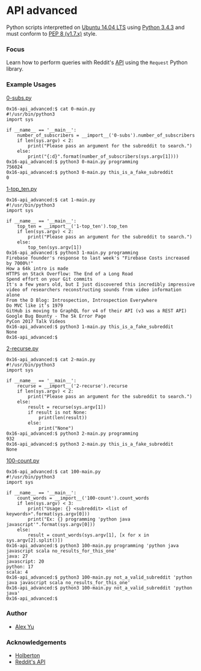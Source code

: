 # API advanced

Python scripts interpretted on [Ubuntu 14.04 LTS](http://releases.ubuntu.com/14.04/) using [Python 3.4.3](https://www.python.org/downloads/release/python-343/) and must conform to [PEP 8 (v1.7.x)](https://pep8.readthedocs.io/en/release-1.7.x/intro.html) style.


### Focus
Learn how to perform queries with Reddit's [API](https://www.reddit.com/dev/api/) using the `Request` Python library.

### Example Usages

[0-subs.py](0-subs.py)
```
0x16-api_advanced:$ cat 0-main.py
#!/usr/bin/python3
import sys

if __name__ == '__main__':
    number_of_subscribers = __import__('0-subs').number_of_subscribers
    if len(sys.argv) < 2:
        print("Please pass an argument for the subreddit to search.")
    else:
        print("{:d}".format(number_of_subscribers(sys.argv[1])))
0x16-api_advanced:$ python3 0-main.py programming
756024
0x16-api_advanced:$ python3 0-main.py this_is_a_fake_subreddit
0
```
[1-top_ten.py](1-top_ten.py)
```
0x16-api_advanced:$ cat 1-main.py
#!/usr/bin/python3
import sys

if __name__ == '__main__':
    top_ten = __import__('1-top_ten').top_ten
    if len(sys.argv) < 2:
        print("Please pass an argument for the subreddit to search.")
    else:
        top_ten(sys.argv[1])
0x16-api_advanced:$ python3 1-main.py programming
Firebase founder's response to last week's "Firebase Costs increased by 7000%!"
How a 64k intro is made
HTTPS on Stack Overflow: The End of a Long Road
Spend effort on your Git commits
It's a few years old, but I just discovered this incredibly impressive video of researchers reconstructing sounds from video information alone
From the D Blog: Introspection, Introspection Everywhere
Do MVC like it’s 1979
GitHub is moving to GraphQL for v4 of their API (v3 was a REST API)
Google Bug Bounty - The 5k Error Page
PyCon 2017 Talk Videos
0x16-api_advanced:$ python3 1-main.py this_is_a_fake_subreddit
None
0x16-api_advanced:$
```
[2-recurse.py](2-recurse.py)
```
0x16-api_advanced:$ cat 2-main.py
#!/usr/bin/python3
import sys

if __name__ == '__main__':
    recurse = __import__('2-recurse').recurse
    if len(sys.argv) < 2:
        print("Please pass an argument for the subreddit to search.")
    else:
        result = recurse(sys.argv[1])
        if result is not None:
            print(len(result))
        else:
            print("None")
0x16-api_advanced:$ python3 2-main.py programming
932
0x16-api_advanced:$ python3 2-main.py this_is_a_fake_subreddit
None
```
[100-count.py](100-count.py)
```
0x16-api_advanced:$ cat 100-main.py 
#!/usr/bin/python3
import sys

if __name__ == '__main__':
    count_words = __import__('100-count').count_words
    if len(sys.argv) < 3:
        print("Usage: {} <subreddit> <list of keywords>".format(sys.argv[0]))
        print("Ex: {} programming 'python java javascript'".format(sys.argv[0]))
    else:
        result = count_words(sys.argv[1], [x for x in sys.argv[2].split()])
0x16-api_advanced:$ python3 100-main.py programming 'python java javascript scala no_results_for_this_one'
java: 27
javascript: 20
python: 17
scala: 4
0x16-api_advanced:$ python3 100-main.py not_a_valid_subreddit 'python java javascript scala no_results_for_this_one'
0x16-api_advanced:$ python3 100-main.py not_a_valid_subreddit 'python java'
0x16-api_advanced:$ 
```
### Author
- [Alex Yu](https://github.com/AlexYu01)
### Acknowledgements
- [Holberton](https://www.holbertonschool.com/)
- [Reddit's API](https://www.reddit.com/dev/api/)
